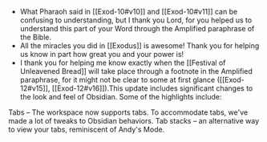 - What Pharaoh said in [[Exod-10#v10]] and [[Exod-10#v11]] can be confusing to understanding, but I thank you Lord, for you helped us to understand this part of your Word through the Amplified paraphrase of the Bible.
- All the miracles you did in [[Exodus]] is awesome! Thank you for helping us know in part how great you and your power is!
- I thank you for helping me know exactly when the [[Festival of Unleavened Bread]] will take place through a footnote in the Amplified paraphrase, for it might not be clear to some at first glance ([[Exod-12#v15]], [[Exod-12#v16]]).This update includes significant changes to the look and feel of Obsidian. Some of the highlights include:

Tabs – The workspace now supports tabs. To accommodate tabs, we've made a lot of tweaks to Obsidian behaviors.
Tab stacks – an alternative way to view your tabs, reminiscent of Andy's Mode.